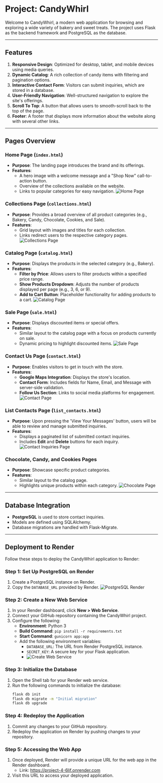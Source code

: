 # Project: CandyWhirl

Welcome to CandyWhirl, a modern web application for browsing and exploring a wide variety of bakery and sweet treats. The project uses Flask as the backend framework and PostgreSQL as the database.

---

## Features

1. **Responsive Design**: Optimized for desktop, tablet, and mobile devices using media queries.
2. **Dynamic Catalog**: A rich collection of candy items with filtering and pagination options.
3. **Interactive Contact Form**: Visitors can submit inquiries, which are stored in a database.
4. **User-Friendly Navigation**: Well-structured navigation to explore the site's offerings.
5. **Scroll To Top**: A button that allows users to smooth-scroll back to the top of the page.
6. **Footer**: A footer that displays more information about the website along with several other links.

---

## Pages Overview

### **Home Page (`index.html`)**
- **Purpose**: The landing page introduces the brand and its offerings.
- **Features**:
  - A hero image with a welcome message and a "Shop Now" call-to-action button.
  - Overview of the collections available on the website.
  - Links to popular categories for easy navigation.
  ![Home Page](https://i.ibb.co/bvgRMHq/image.png)

### **Collections Page (`collections.html`)**
- **Purpose**: Provides a broad overview of all product categories (e.g., Bakery, Candy, Chocolate, Cookies, and Sale).
- **Features**:
  - Grid layout with images and titles for each collection.
  - Links redirect users to the respective category pages.
  ![Collections Page](https://i.ibb.co/6mpybwx/image.png)

### **Catalog Page (`catalog.html`)**
- **Purpose**: Displays the products in the selected category (e.g., Bakery).
- **Features**:
  - **Filter by Price**: Allows users to filter products within a specified price range.
  - **Show Products Dropdown**: Adjusts the number of products displayed per page (e.g., 3, 6, or 9).
  - **Add to Cart Button**: Placeholder functionality for adding products to a cart.
  ![Catalog Page](https://i.ibb.co/PcG52dB/image.png)

### **Sale Page (`sale.html`)**
- **Purpose**: Displays discounted items or special offers.
- **Features**:
  - Similar layout to the catalog page with a focus on products currently on sale.
  - Dynamic pricing to highlight discounted items.
  ![Sale Page](https://i.ibb.co/B4W2FNZ/image.png)

### **Contact Us Page (`contact.html`)**
- **Purpose**: Enables visitors to get in touch with the store.
- **Features**:
  - **Google Maps Integration**: Displays the store's location.
  - **Contact Form**: Includes fields for Name, Email, and Message with server-side validation.
  - **Follow Us Section**: Links to social media platforms for engagement.
  ![Contact Page](https://i.ibb.co/zhDtz5g/image.png)

### **List Contacts Page (`list_contacts.html`)**
- **Purpose**: Upon pressing the 'View Your Messages' button, users will be able to review and manage submitted inquiries.
- **Features**:
  - Displays a paginated list of submitted contact inquiries.
  - Includes **Edit** and **Delete** buttons for each inquiry.
  ![Contact Inquiries Page](https://i.ibb.co/4Ks8WNw/image.png)

### **Chocolate, Candy, and Cookies Pages**
- **Purpose**: Showcase specific product categories.
- **Features**:
  - Similar layout to the catalog page.
  - Highlights unique products within each category.
  ![Chocolate Page](https://i.ibb.co/R38W1Jn/image.png)

---

## Database Integration

- **PostgreSQL** is used to store contact inquiries.
- Models are defined using SQLAlchemy.
- Database migrations are handled with Flask-Migrate.

---

## Deployment to Render

Follow these steps to deploy the CandyWhirl application to Render:

### **Step 1: Set Up PostgreSQL on Render**
1. Create a PostgreSQL instance on Render.
2. Copy the `DATABASE_URL` provided by Render.
   ![PostgreSQL Render](https://i.ibb.co/b2F98NT/image.png)

### **Step 2: Create a New Web Service**
1. In your Render dashboard, click **New > Web Service**.
2. Connect your GitHub repository containing the CandyWhirl project.
3. Configure the following:
   - **Environment**: Python 3
   - **Build Command**: `pip install -r requirements.txt`
   - **Start Command**: `gunicorn app:app`
   - Add the following environment variables:
     - `DATABASE_URL`: The URL from Render PostgreSQL instance.
     - `SECRET_KEY`: A secure key for your Flask application.
     - ![Create Web Service](https://i.ibb.co/55j52xb/image.png)

### **Step 3: Initialize the Database**
1. Open the Shell tab for your Render web service.
2. Run the following commands to initialize the database:
   ```bash
   flask db init
   flask db migrate -m "Initial migration"
   flask db upgrade

### **Step 4: Redeploy the Application**
1. Commit any changes to your GitHub repository.
2. Redeploy the application on Render by pushing changes to your repository.

### **Step 5: Accessing the Web App**
1. Once deployed, Render will provide a unique URL for the web app in the Render dashboard.
   - Link: https://project-4-6lif.onrender.com
2. Visit this URL to access your deployed application.
